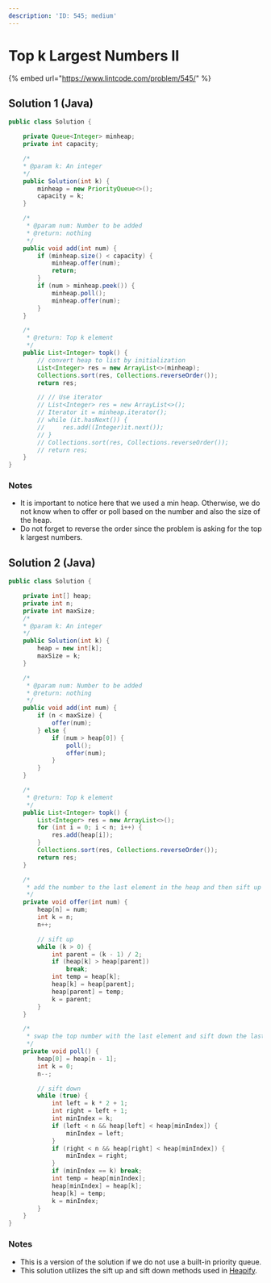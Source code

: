 ```yaml
---
description: 'ID: 545; medium'
---
```


# Top k Largest Numbers II

{% embed url="https://www.lintcode.com/problem/545/" %}

## Solution 1 \(Java\)

```java
public class Solution {

    private Queue<Integer> minheap;
    private int capacity;

    /*
    * @param k: An integer
    */
    public Solution(int k) {
        minheap = new PriorityQueue<>();
        capacity = k;
    }

    /*
     * @param num: Number to be added
     * @return: nothing
     */
    public void add(int num) {
        if (minheap.size() < capacity) {
            minheap.offer(num);
            return;
        } 
        if (num > minheap.peek()) {
            minheap.poll();
            minheap.offer(num);
        }
    }

    /*
     * @return: Top k element
     */
    public List<Integer> topk() {
        // convert heap to list by initialization
        List<Integer> res = new ArrayList<>(minheap);
        Collections.sort(res, Collections.reverseOrder());
        return res;

        // // Use iterator
        // List<Integer> res = new ArrayList<>();
        // Iterator it = minheap.iterator();
        // while (it.hasNext()) {
        //     res.add((Integer)it.next());
        // }
        // Collections.sort(res, Collections.reverseOrder());
        // return res;
    }
}
```

### Notes

* It is important to notice here that we used a min heap. Otherwise, we do not know when to offer or poll based on the number and also the size of the heap.
* Do not forget to reverse the order since the problem is asking for the top k largest numbers.

## Solution 2 \(Java\)

```java
public class Solution {

    private int[] heap;
    private int n;
    private int maxSize;
    /*
    * @param k: An integer
    */
    public Solution(int k) {
        heap = new int[k];
        maxSize = k;
    }

    /*
     * @param num: Number to be added
     * @return: nothing
     */
    public void add(int num) {
        if (n < maxSize) {
            offer(num);
        } else {
            if (num > heap[0]) {
                poll();
                offer(num);
            }
        }
    }

    /*
     * @return: Top k element
     */
    public List<Integer> topk() {
        List<Integer> res = new ArrayList<>();
        for (int i = 0; i < n; i++) {
            res.add(heap[i]);
        }
        Collections.sort(res, Collections.reverseOrder());
        return res;
    }

    /*
     * add the number to the last element in the heap and then sift up
     */
    private void offer(int num) {
        heap[n] = num;
        int k = n;
        n++;

        // sift up
        while (k > 0) {
            int parent = (k - 1) / 2;
            if (heap[k] > heap[parent])
                break;
            int temp = heap[k];
            heap[k] = heap[parent];
            heap[parent] = temp;
            k = parent;
        }
    }

    /*
     * swap the top number with the last element and sift down the last element
     */
    private void poll() {
        heap[0] = heap[n - 1];
        int k = 0;
        n--;

        // sift down
        while (true) {
            int left = k * 2 + 1;
            int right = left + 1;
            int minIndex = k;
            if (left < n && heap[left] < heap[minIndex]) {
                minIndex = left;
            }
            if (right < n && heap[right] < heap[minIndex]) {
                minIndex = right;
            }
            if (minIndex == k) break;
            int temp = heap[minIndex];
            heap[minIndex] = heap[k];
            heap[k] = temp;
            k = minIndex;
        }
    }
}
```

### Notes

* This is a version of the solution if we do not use a built-in priority queue.
* This solution utilizes the sift up and sift down methods used in [Heapify](heapify.md).

